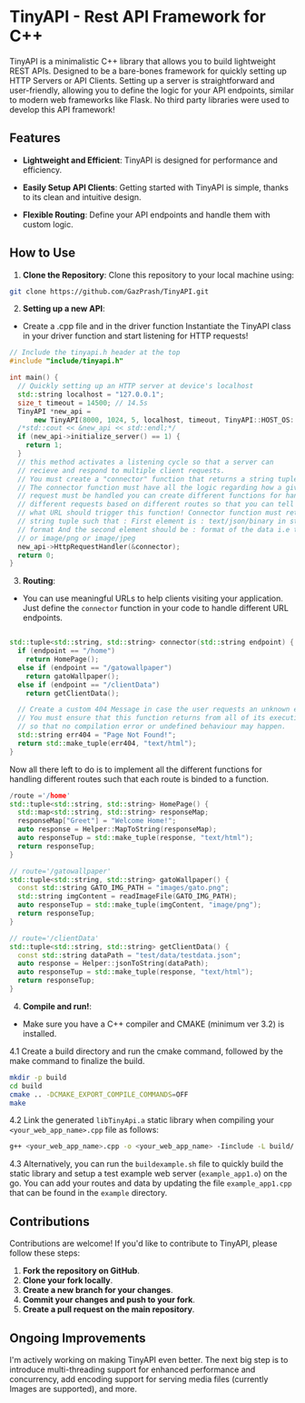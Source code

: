 # TinyAPI - Rest API Framework for C++

TinyAPI is a minimalistic C++ library that allows you to build lightweight REST APIs. Designed to be a bare-bones framework for quickly setting up HTTP Servers or API Clients. Setting up a server is straightforward and user-friendly, allowing you to define the logic for your API endpoints, similar to modern web frameworks like Flask. No third party libraries were used to develop this API framework!

## Features

- **Lightweight and Efficient**: TinyAPI is designed for performance and efficiency.

- **Easily Setup API Clients**: Getting started with TinyAPI is simple, thanks to its clean and intuitive design.

- **Flexible Routing**: Define your API endpoints and handle them with custom logic.

<!-- - **Support for **: Send and receive JSON, audio and images. -->

## How to Use

1. **Clone the Repository**: Clone this repository to your local machine using:
```bash
git clone https://github.com/GazPrash/TinyAPI.git
```

2. **Setting up a new API**:

- Create a .cpp file and in the driver function Instantiate the TinyAPI class in your driver function and start listening for HTTP requests!
```cpp
// Include the tinyapi.h header at the top
#include "include/tinyapi.h"

int main() {
  // Quickly setting up an HTTP server at device's localhost
  std::string localhost = "127.0.0.1";
  size_t timeout = 14500; // 14.5s
  TinyAPI *new_api =
      new TinyAPI(8000, 1024, 5, localhost, timeout, TinyAPI::HOST_OS::LINUX);
  /*std::cout << &new_api << std::endl;*/
  if (new_api->initialize_server() == 1) {
    return 1;
  }
  // this method activates a listening cycle so that a server can
  // recieve and respond to multiple client requests.
  // You must create a "connector" function that returns a string tuple
  // The connector function must have all the logic regarding how a given
  // request must be handled you can create different functions for handling
  // different requests based on different routes so that you can tell TinyAPI
  // what URL should trigger this function! Connector function must return a
  // string tuple such that : First element is : text/json/binary in std::string
  // format And the second element should be : format of the data i.e text/html
  // or image/png or image/jpeg
  new_api->HttpRequestHandler(&connector);
  return 0;
}
```

3. **Routing**:

- You can use meaningful URLs to help clients visiting your application. Just define the ```connector``` function in your code to handle different URL endpoints.

```cpp

std::tuple<std::string, std::string> connector(std::string endpoint) {
  if (endpoint == "/home")
    return HomePage();
  else if (endpoint == "/gatowallpaper")
    return gatoWallpaper();
  else if (endpoint == "/clientData")
    return getClientData();

  // Create a custom 404 Message in case the user requests an unknown endpoint
  // You must ensure that this function returns from all of its execution paths
  // so that no compilation error or undefined behaviour may happen.
  std::string err404 = "Page Not Found!";
  return std::make_tuple(err404, "text/html");
}

```
Now all there left to do is to implement all the different functions for handling different routes such that
each route is binded to a function.

```cpp
/route ='/home'
std::tuple<std::string, std::string> HomePage() {
  std::map<std::string, std::string> responseMap;
  responseMap["Greet"] = "Welcome Home!";
  auto response = Helper::MapToString(responseMap);
  auto responseTup = std::make_tuple(response, "text/html");
  return responseTup;
}

// route='/gatowallpaper'
std::tuple<std::string, std::string> gatoWallpaper() {
  const std::string GATO_IMG_PATH = "images/gato.png";
  std::string imgContent = readImageFile(GATO_IMG_PATH);
  auto responseTup = std::make_tuple(imgContent, "image/png");
  return responseTup;
}

// route='/clientData'
std::tuple<std::string, std::string> getClientData() {
  const std::string dataPath = "test/data/testdata.json";
  auto response = Helper::jsonToString(dataPath);
  auto responseTup = std::make_tuple(response, "text/html");
  return responseTup;
}

```

4. **Compile and run!**:

- Make sure you have a C++ compiler and CMAKE (minimum ver 3.2) is installed.

4.1 Create a build directory and run the cmake command, followed by the make command to finalize the build.

```bash
mkdir -p build
cd build
cmake .. -DCMAKE_EXPORT_COMPILE_COMMANDS=OFF
make
```

4.2 Link the generated `libTinyApi.a` static library when compiling your `<your_web_app_name>.cpp` file as follows:

```bash
g++ <your_web_app_name>.cpp -o <your_web_app_name> -Iinclude -L build/ -lTinyApi
```

4.3 Alternatively, you can run the `buildexample.sh` file to quickly build the static library and setup a test example web server (`example_app1.o`) on the go. You can add your routes and data by updating the file `example_app1.cpp` that can be found in the `example` directory.


## Contributions

Contributions are welcome! If you'd like to contribute to TinyAPI, please follow these steps:

1. **Fork the repository on GitHub**.
2. **Clone your fork locally**.
3. **Create a new branch for your changes**.
4. **Commit your changes and push to your fork**.
5. **Create a pull request on the main repository**.

## Ongoing Improvements

I'm actively working on making TinyAPI even better. The next big step is to introduce multi-threading support for enhanced performance and concurrency, add encoding support for serving media files (currently Images are supported), and more.
